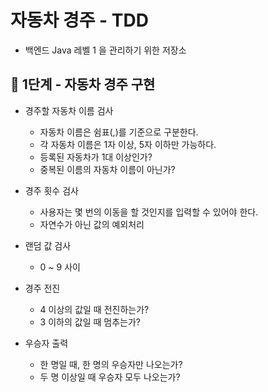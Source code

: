 # 자동차 경주 - TDD
- 백엔드 Java 레벨 1 을 관리하기 위한 저장소

## 🚀 1단계 - 자동차 경주 구현
- 경주할 자동차 이름 검사
    - 자동차 이름은 쉼표(,)를 기준으로 구분한다.
    - 각 자동차 이름은 1자 이상, 5자 이하만 가능하다.
    - 등록된 자동차가 1대 이상인가?
    - 중복된 이름의 자동차 이름이 아닌가?

- 경주 횟수 검사
    - 사용자는 몇 번의 이동을 할 것인지를 입력할 수 있어야 한다.
    - 자연수가 아닌 값의 예외처리

- 랜덤 값 검사
    - 0 ~ 9 사이
    
- 경주 전진
    - 4 이상의 값일 때 전진하는가?
    - 3 이하의 값일 때 멈추는가?
    
- 우승자 출력
    - 한 명일 때, 한 명의 우승자만 나오는가?
    - 두 명 이상일 때 우승자 모두 나오는가?
    